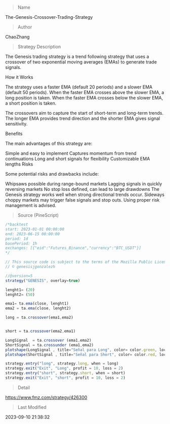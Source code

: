 
> Name

The-Genesis-Crossover-Trading-Strategy

> Author

ChaoZhang

> Strategy Description

The Genesis trading strategy is a trend following strategy that uses a crossover of two exponential moving averages (EMAs) to generate trade signals.

How it Works

The strategy uses a faster EMA (default 20 periods) and a slower EMA (default 50 periods). When the faster EMA crosses above the slower EMA, a long position is taken. When the faster EMA crosses below the slower EMA, a short position is taken.

The crossovers aim to capture the start of short-term and long-term trends. The longer EMA provides trend direction and the shorter EMA gives signal sensitivity.

Benefits

The main advantages of this strategy are:

Simple and easy to implement
Captures momentum from trend continuations
Long and short signals for flexibility
Customizable EMA lengths
Risks

Some potential risks and drawbacks include:

Whipsaws possible during range-bound markets
Lagging signals in quickly reversing markets
No stop loss defined, can lead to large drawdowns
The Genesis strategy works well when strong directional trends occur. Sideways choppy markets may trigger false signals and stop outs. Using proper risk management is advised.



> Source (PineScript)

``` javascript
/*backtest
start: 2023-01-01 00:00:00
end: 2023-06-15 00:00:00
period: 1d
basePeriod: 1h
exchanges: [{"eid":"Futures_Binance","currency":"BTC_USDT"}]
*/

// This source code is subject to the terms of the Mozilla Public License 2.0 at https://mozilla.org/MPL/2.0/
// © genesisjgonzalezh

//@version=5
strategy("GENESIS", overlay=true)

lenght1= (20)
lenght2= (50)

ema1= ta.ema(close, lenght1)
ema2 = ta.ema(close, lenght2)

long = ta.crossover(ema1,ema2)


short = ta.crossover(ema2,ema1)

LongSignal  = ta.crossover (ema1,ema2)
ShortSignal = ta.crossunder (ema1,ema2)
plotshape(LongSignal , title="Señal para Long", color= color.green, location=location.belowbar, size=size.tiny, text="Long", textcolor=color.white)
plotshape(ShortSignal , title="Señal para Short", color= color.red, location=location.abovebar, size=size.tiny, text="Short", textcolor=color.white)

strategy.entry("long", strategy.long, when = long)
strategy.exit("Exit", "Long", profit = 10, loss = 2)
strategy.entry("short", strategy.short, when = short)
strategy.exit("Exit", "short", profit = 10, loss = 2)


```

> Detail

https://www.fmz.com/strategy/426300

> Last Modified

2023-09-10 21:38:32
